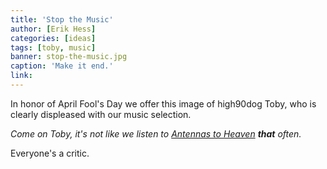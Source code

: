 ```yaml
---
title: 'Stop the Music'
author: [Erik Hess]
categories: [ideas]
tags: [toby, music]
banner: stop-the-music.jpg
caption: 'Make it end.'
link: 
---
```

In honor of April Fool's Day we offer this image of high90dog Toby, who is clearly displeased with our music selection.

*Come on Toby, it's not like we listen to [Antennas to Heaven](http://songza.com/listen/antennas-to-heaven-cinematic-post-rock-songza/) **that** often.*

Everyone's a critic.